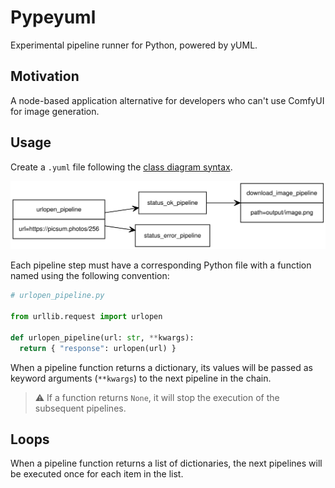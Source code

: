 # Pypeyuml

Experimental pipeline runner for Python, powered by yUML.

## Motivation

A node-based application alternative for developers who can't use ComfyUI for image generation.

## Usage

Create a `.yuml` file following the [class diagram syntax](https://github.com/jaime-olivares/yuml-diagram/wiki#class-diagram).

![Pypeyuml download image example](example/yuml/download_image.svg)

Each pipeline step must have a corresponding Python file with a function named using the following convention:

```py
# urlopen_pipeline.py

from urllib.request import urlopen

def urlopen_pipeline(url: str, **kwargs):
  return { "response": urlopen(url) }
```

When a pipeline function returns a dictionary, its values will be passed as keyword arguments (`**kwargs`) to the next pipeline in the chain.

> ⚠️ If a function returns `None`, it will stop the execution of the subsequent pipelines.

## Loops

When a pipeline function returns a list of dictionaries, the next pipelines will be executed once for each item in the list.